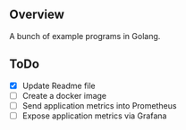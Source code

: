 ## Overview
A bunch of example programs in Golang.

## ToDo
- [x] Update Readme file
- [ ] Create a docker image
- [ ] Send application metrics into Prometheus
- [ ] Expose application metrics via Grafana